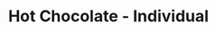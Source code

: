 ---
title: Hot Chocolate - Individual
price: $52.14
description: Aenean lectus. Pellentesque eget nunc. Donec quis orci eget orci vehicula condimentum.
image: https://dummyimage.com/100x250.png/dddddd/000000
---